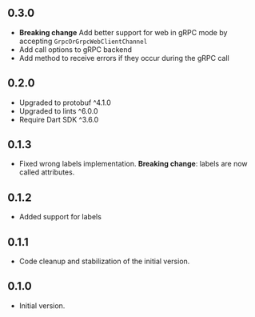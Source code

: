 ## 0.3.0

- **Breaking change** Add better support for web in gRPC mode by accepting `GrpcOrGrpcWebClientChannel`
- Add call options to gRPC backend
- Add method to receive errors if they occur during the gRPC call

## 0.2.0

- Upgraded to protobuf ^4.1.0
- Upgraded to lints ^6.0.0
- Require Dart SDK ^3.6.0

## 0.1.3

- Fixed wrong labels implementation. **Breaking change**: labels are now called attributes.

## 0.1.2

- Added support for labels

## 0.1.1

- Code cleanup and stabilization of the initial version.

## 0.1.0

- Initial version.
